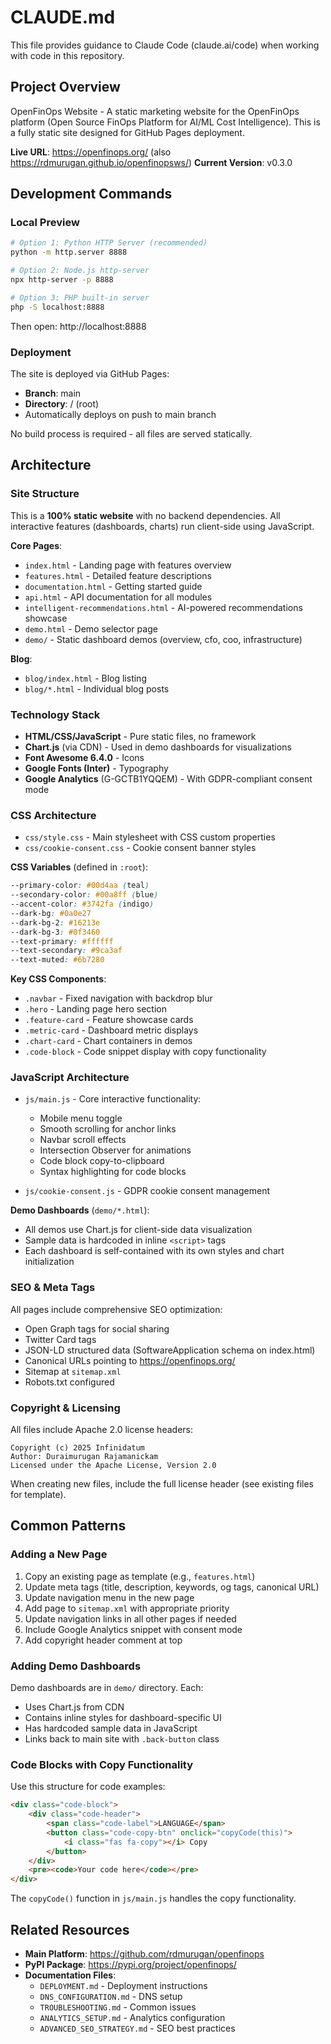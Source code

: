 # CLAUDE.md

This file provides guidance to Claude Code (claude.ai/code) when working with code in this repository.

## Project Overview

OpenFinOps Website - A static marketing website for the OpenFinOps platform (Open Source FinOps Platform for AI/ML Cost Intelligence). This is a fully static site designed for GitHub Pages deployment.

**Live URL**: https://openfinops.org/ (also https://rdmurugan.github.io/openfinopsws/)
**Current Version**: v0.3.0

## Development Commands

### Local Preview
```bash
# Option 1: Python HTTP Server (recommended)
python -m http.server 8888

# Option 2: Node.js http-server
npx http-server -p 8888

# Option 3: PHP built-in server
php -S localhost:8888
```

Then open: http://localhost:8888

### Deployment

The site is deployed via GitHub Pages:
- **Branch**: main
- **Directory**: / (root)
- Automatically deploys on push to main branch

No build process is required - all files are served statically.

## Architecture

### Site Structure

This is a **100% static website** with no backend dependencies. All interactive features (dashboards, charts) run client-side using JavaScript.

**Core Pages**:
- `index.html` - Landing page with features overview
- `features.html` - Detailed feature descriptions
- `documentation.html` - Getting started guide
- `api.html` - API documentation for all modules
- `intelligent-recommendations.html` - AI-powered recommendations showcase
- `demo.html` - Demo selector page
- `demo/` - Static dashboard demos (overview, cfo, coo, infrastructure)

**Blog**:
- `blog/index.html` - Blog listing
- `blog/*.html` - Individual blog posts

### Technology Stack

- **HTML/CSS/JavaScript** - Pure static files, no framework
- **Chart.js** (via CDN) - Used in demo dashboards for visualizations
- **Font Awesome 6.4.0** - Icons
- **Google Fonts (Inter)** - Typography
- **Google Analytics** (G-GCTB1YQQEM) - With GDPR-compliant consent mode

### CSS Architecture

- `css/style.css` - Main stylesheet with CSS custom properties
- `css/cookie-consent.css` - Cookie consent banner styles

**CSS Variables** (defined in `:root`):
```css
--primary-color: #00d4aa (teal)
--secondary-color: #00a8ff (blue)
--accent-color: #3742fa (indigo)
--dark-bg: #0a0e27
--dark-bg-2: #16213e
--dark-bg-3: #0f3460
--text-primary: #ffffff
--text-secondary: #9ca3af
--text-muted: #6b7280
```

**Key CSS Components**:
- `.navbar` - Fixed navigation with backdrop blur
- `.hero` - Landing page hero section
- `.feature-card` - Feature showcase cards
- `.metric-card` - Dashboard metric displays
- `.chart-card` - Chart containers in demos
- `.code-block` - Code snippet display with copy functionality

### JavaScript Architecture

- `js/main.js` - Core interactive functionality:
  - Mobile menu toggle
  - Smooth scrolling for anchor links
  - Navbar scroll effects
  - Intersection Observer for animations
  - Code block copy-to-clipboard
  - Syntax highlighting for code blocks

- `js/cookie-consent.js` - GDPR cookie consent management

**Demo Dashboards** (`demo/*.html`):
- All demos use Chart.js for client-side data visualization
- Sample data is hardcoded in inline `<script>` tags
- Each dashboard is self-contained with its own styles and chart initialization

### SEO & Meta Tags

All pages include comprehensive SEO optimization:
- Open Graph tags for social sharing
- Twitter Card tags
- JSON-LD structured data (SoftwareApplication schema on index.html)
- Canonical URLs pointing to https://openfinops.org/
- Sitemap at `sitemap.xml`
- Robots.txt configured

### Copyright & Licensing

All files include Apache 2.0 license headers:
```
Copyright (c) 2025 Infinidatum
Author: Duraimurugan Rajamanickam
Licensed under the Apache License, Version 2.0
```

When creating new files, include the full license header (see existing files for template).

## Common Patterns

### Adding a New Page

1. Copy an existing page as template (e.g., `features.html`)
2. Update meta tags (title, description, keywords, og tags, canonical URL)
3. Update navigation menu in the new page
4. Add page to `sitemap.xml` with appropriate priority
5. Update navigation links in all other pages if needed
6. Include Google Analytics snippet with consent mode
7. Add copyright header comment at top

### Adding Demo Dashboards

Demo dashboards are in `demo/` directory. Each:
- Uses Chart.js from CDN
- Contains inline styles for dashboard-specific UI
- Has hardcoded sample data in JavaScript
- Links back to main site with `.back-button` class

### Code Blocks with Copy Functionality

Use this structure for code examples:
```html
<div class="code-block">
    <div class="code-header">
        <span class="code-label">LANGUAGE</span>
        <button class="code-copy-btn" onclick="copyCode(this)">
            <i class="fas fa-copy"></i> Copy
        </button>
    </div>
    <pre><code>Your code here</code></pre>
</div>
```

The `copyCode()` function in `js/main.js` handles the copy functionality.

## Related Resources

- **Main Platform**: https://github.com/rdmurugan/openfinops
- **PyPI Package**: https://pypi.org/project/openfinops/
- **Documentation Files**:
  - `DEPLOYMENT.md` - Deployment instructions
  - `DNS_CONFIGURATION.md` - DNS setup
  - `TROUBLESHOOTING.md` - Common issues
  - `ANALYTICS_SETUP.md` - Analytics configuration
  - `ADVANCED_SEO_STRATEGY.md` - SEO best practices
